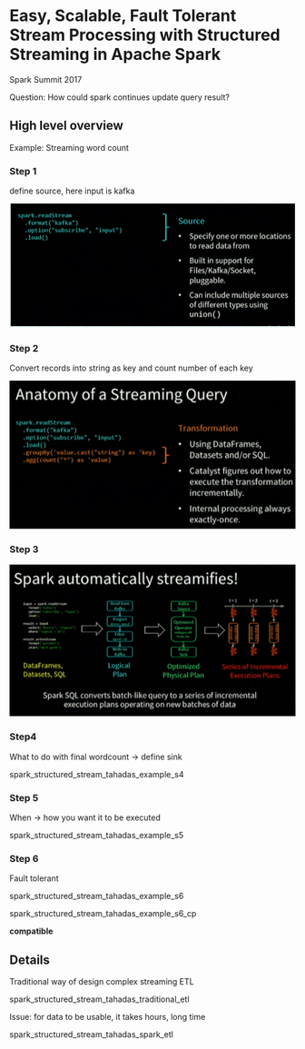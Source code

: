 # Easy, Scalable, Fault Tolerant Stream Processing with Structured Streaming in Apache Spark

Spark Summit 2017

Question: How could spark continues update query result?

## High level overview

Example: Streaming word count

### Step 1

define source, here input is kafka

<img src="resources/imgs/spark_structured_stream_tahadas_example_s1.png" alt="spark_structured_stream_tahadas_example_s1" width="600"/>

### Step 2

Convert records into string as key and count number of each key

<img src="resources/imgs/spark_structured_stream_tahadas_example_s2.png" alt="spark_structured_stream_tahadas_example_s2" width="600"/>


### Step 3


<img src="resources/imgs/spark_structured_stream_tahadas_example_s3.png" alt="spark_structured_stream_tahadas_example_s3" width="800"/>

### Step4

What to do with final wordcount -> define sink

spark_structured_stream_tahadas_example_s4

### Step 5

When -> how you want it to be executed

spark_structured_stream_tahadas_example_s5

### Step 6

Fault tolerant

spark_structured_stream_tahadas_example_s6

spark_structured_stream_tahadas_example_s6_cp

**compatible**

## Details

Traditional way of design complex streaming ETL

spark_structured_stream_tahadas_traditional_etl

Issue: for data to be usable, it takes hours, long time

spark_structured_stream_tahadas_spark_etl





